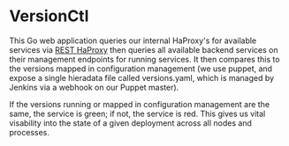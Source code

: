 # VersionCtl
This Go web application queries our internal HaProxy's for available services via [REST HaProxy](https://github.com/malnick/rest_haproxy) then queries all available backend services on their management endpoints for running services. It then compares this to the versions mapped in configuration management (we use puppet, and expose a single hieradata file called versions.yaml, which is managed by Jenkins via a webhook on our Puppet master). 

If the versions running or mapped in configuration management are the same, the service is green; if not, the service is red. This gives us vital visability into the state of a given deployment across all nodes and processes. 
